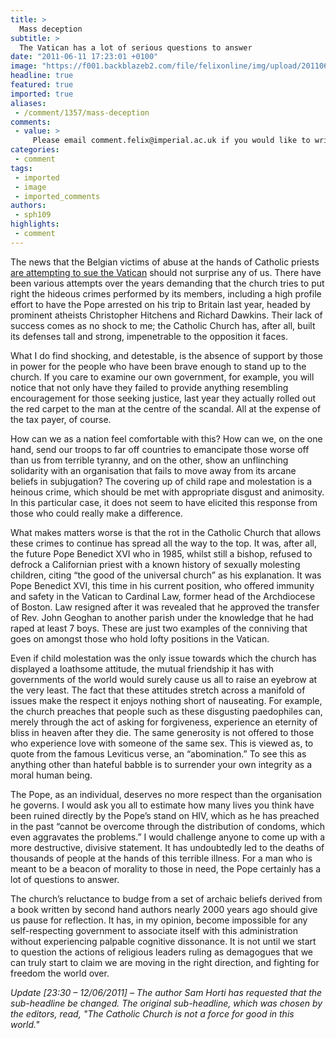 ```yaml
---
title: >
  Mass deception
subtitle: >
  The Vatican has a lot of serious questions to answer
date: "2011-06-11 17:23:01 +0100"
image: "https://f001.backblazeb2.com/file/felixonline/img/upload/201106111822-felix-the-pope.jpg"
headline: true
featured: true
imported: true
aliases:
 - /comment/1357/mass-deception
comments:
 - value: >
     Please email comment.felix@imperial.ac.uk if you would like to write something in response.,Yes, yes they should. Having HIV is not a sin or social evil in any sense. Spreading it recklessly or rejecting the means to protect others is however.,Title now changed, hope that clears up some of the doubts people were having.,Not so. I didn't choose the headline or sub-headline, although I take responsibility as obviously I allowed them to go to print. I will concede that the sub-headline had a certain dissonance with the thrust of the article, which was a mistake, but I was not purposely trying to create extra controversy.,That last comment was me by the way. <br> <br>E Wong, your points are invalid for a number of reasons. Firstly, you are assuming with HIV know they have HIV, which, of course, they don't. And secondly, you are assuming that those with HIV will tell their sexual partner that they have it which, of course, they won't. I hope that clears it up for you. Even if both of these criteria fulfilled, I am not s
categories:
 - comment
tags:
 - imported
 - image
 - imported_comments
authors:
 - sph109
highlights:
 - comment
---
```


The news that the Belgian victims of abuse at the hands of Catholic priests [are attempting to sue the Vatican](http://www.bbc.co.uk/news/world-europe-13621325) should not surprise any of us. There have been various attempts over the years demanding that the church tries to put right the hideous crimes performed by its members, including a high profile effort to have the Pope arrested on his trip to Britain last year, headed by prominent atheists Christopher Hitchens and Richard Dawkins. Their lack of success comes as no shock to me; the Catholic Church has, after all, built its defenses tall and strong, impenetrable to the opposition it faces.

What I do find shocking, and detestable, is the absence of support by those in power for the people who have been brave enough to stand up to the church. If you care to examine our own government, for example, you will notice that not only have they failed to provide anything resembling encouragement for those seeking justice, last year they actually rolled out the red carpet to the man at the centre of the scandal. All at the expense of the tax payer, of course.

How can we as a nation feel comfortable with this? How can we, on the one hand, send our troops to far off countries to emancipate those worse off than us from terrible tyranny, and on the other, show an unflinching solidarity with an organisation that fails to move away from its arcane beliefs in subjugation? The covering up of child rape and molestation is a heinous crime, which should be met with appropriate disgust and animosity. In this particular case, it does not seem to have elicited this response from those who could really make a difference.

What makes matters worse is that the rot in the Catholic Church that allows these crimes to continue has spread all the way to the top. It was, after all, the future Pope Benedict XVI who in 1985, whilst still a bishop, refused to defrock a Californian priest with a known history of sexually molesting children, citing “the good of the universal church” as his explanation. It was Pope Benedict XVI, this time in his current position, who offered immunity and safety in the Vatican to Cardinal Law, former head of the Archdiocese of Boston. Law resigned after it was revealed that he approved the transfer of Rev. John Geoghan to another parish under the knowledge that he had raped at least 7 boys. These are just two examples of the conniving that goes on amongst those who hold lofty positions in the Vatican.

Even if child molestation was the only issue towards which the church has displayed a loathsome attitude, the mutual friendship it has with governments of the world would surely cause us all to raise an eyebrow at the very least. The fact that these attitudes stretch across a manifold of issues make the respect it enjoys nothing short of nauseating. For example, the church preaches that people such as these disgusting paedophiles can, merely through the act of asking for forgiveness, experience an eternity of bliss in heaven after they die. The same generosity is not offered to those who experience love with someone of the same sex. This is viewed as, to quote from the famous Leviticus verse, an “abomination.” To see this as anything other than hateful babble is to surrender your own integrity as a moral human being.

The Pope, as an individual, deserves no more respect than the organisation he governs. I would ask you all to estimate how many lives you think have been ruined directly by the Pope’s stand on HIV, which as he has preached in the past “cannot be overcome through the distribution of condoms, which even aggravates the problems.” I would challenge anyone to come up with a more destructive, divisive statement. It has undoubtedly led to the deaths of thousands of people at the hands of this terrible illness. For a man who is meant to be a beacon of morality to those in need, the Pope certainly has a lot of questions to answer.

The church’s reluctance to budge from a set of archaic beliefs derived from a book written by second hand authors nearly 2000 years ago should give us pause for reflection. It has, in my opinion, become impossible for any self-respecting government to associate itself with this administration without experiencing palpable cognitive dissonance. It is not until we start to question the actions of religious leaders ruling as demagogues that we can truly start to claim we are moving in the right direction, and fighting for freedom the world over.

_Update [23:30 – 12/06/2011] – The author Sam Horti has requested that the sub-headline be changed. The original sub-headline, which was chosen by the editors, read, "The Catholic Church is not a force for good in this world."_
